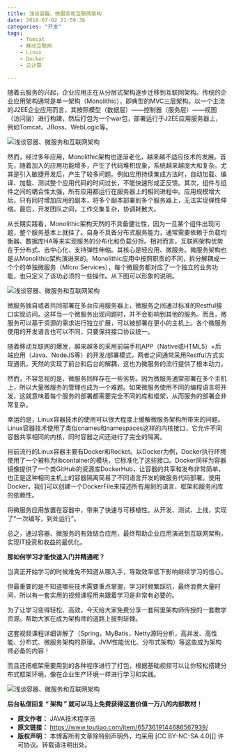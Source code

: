 ```yaml
---
title: 浅谈容器、微服务和互联网架构
date: 2018-07-02 21:59:36
categories: "开发"
tags:
	- Tomcat
	- 移动互联网
	- Linux
	- Docker
	- 云计算

---
```


随着云服务的兴起，企业应用正在从分层式架构逐步迁移到互联网架构。传统的企业应用架构通常是单一架构（Monolithic），即典型的MVC三层架构。以一个主流的J2EE企业应用而言，其按照模型（数据层）——控制器（服务层）——视图（访问层）进行构建，然后打包为一个war包，部署运行于J2EE应用服务器上，例如Tomcat、JBoss、WebLogic等。

![浅谈容器、微服务和互联网架构][63I3-MR2Y-ZJBU.jpg]

然而，经过多年应用，Monolithic架构也逐渐老化，越来越不适应技术的发展。首先，随着加入的应用功能增多，产生了代码堆积现象，系统越来越庞大和复杂。尤其是引入敏捷开发后，产生了较多问题。例如应用持续集成方法时，自动加载、编译、加载、测试整个应用代码的时间过长，不能快速形成正反馈。其次，组件与组件之间的耦合性太强，所有应用都运行在服务器上的相同进程中。应用规模增大后，只有同时增加应用的副本，将多个副本部署到多个服务器上，无法实现弹性伸缩。最后，开发团队之间，工作交集复杂，协调耗散大。

从长期实践看，Monolithic架构天然的不具备健壮性，因为一旦某个组件出现问题，整个服务基本上就挂了。自身不具备分布式服务能力，通常需要依赖于负载均衡器、数据库HA等来实现服务的分布化和负载分担。相对而言，互联网架构优势在于分布式、去中心化，支持弹性伸缩。其核心是轻应用、微服务。微服务架构也是从Monolithic架构演进来的。Monolithic应用中按照职责的不同，拆分解耦成一个个的单独微服务（Micro Services），每个微服务都对应了一个独立的业务功能，也只定义了该功必须的一些操作。从下图可以形象的说明。

![浅谈容器、微服务和互联网架构][INNQ-BFFQ-AABZ.jpg]

微服务独自或者共同部署在多台应用服务器上，微服务之间通过标准的Restful接口实现访问。这样当一个微服务出现问题时，并不会影响到其他的服务。而且，微服务可以基于资源的需求进行独立扩展，可以被部署在更小的主机上。各个微服务使用的开发语言也可以不同，只要保持接口协议统一。

随着移动互联网的爆发，越来越多的采用前端手机APP（Native或HTML5）+后端应用（Java、NodeJS等）的开发/部署模式，两者之间通常采用Restful方式实现通讯，天然的实现了前台和后台的解耦，这也为微服务的流行提供了根本动力。

然而，不容忽视的是，微服务同样存在一些劣势。因为微服务通常部署在多个主机上，所以大量微服务的管理也成为一个难题。如果微服务使用不同的编程语言将开发，这就意味着每个服务的部署都需要完全不同的库和框架，从而服务的部署会非常复杂。

幸运的是，Linux容器技术的使用可以很大程度上缓解微服务架构所带来的问题。Linux容器技术使用了类似cnames和namespaces这样的内核接口，它允许不同容器共享相同的内核，同时容器之间还进行了完全的隔离。

目前流行的Linux容器主要有Docker和Rocket。以Docker为例，Docker执行环境使用了一个被称为libcontainer的模块，它标准化了这些接口。Docker同样为容器镜像提供了一个类GitHub的资源库DockerHub，让容器的共享和发布非常简单，也正是这种相同主机上的容器隔离简易了不同语言开发的微服务代码部署。使用Docker，我们可以创建一个DockerFile来描述所有用到的语言、框架和服务间库的依赖性。

将微服务应用放置在容器中，带来了快速与可移植性。从开发、测试、上线，实现了“一次编写，到处运行”。

总之，通过容器、微服务的有效结合应用，最终帮助企业应用演进到互联网架构，实现IT投资和收益的最优化。

**那如何学习才能快速入门并精通呢？**

当真正开始学习的时候难免不知道从哪入手，导致效率低下影响继续学习的信心。

但最重要的是不知道哪些技术需要重点掌握，学习时频繁踩坑，最终浪费大量时间，所以有一套实用的视频课程用来跟着学习是非常有必要的。

为了让学习变得轻松、高效，今天给大家免费分享一套阿里架构师传授的一套教学资源。帮助大家在成为架构师的道路上披荆斩棘。

这套视频课程详细讲解了（Spring，MyBatis，Netty源码分析，高并发、高性能、分布式、微服务架构的原理，JVM性能优化、分布式架构）等这些成为架构师必备的内容！

而且还把框架需要用到的各种程序进行了打包，根据基础视频可以让你轻松搭建分布式框架环境，像在企业生产环境一样进行学习和实践。

![浅谈容器、微服务和互联网架构][ZAIE-7VZV-IYNA.jpg]

**后台私信回复 “ 架构 ” 就可以马上免费获得这套价值一万八的内部教材！**


[63I3-MR2Y-ZJBU.jpg]: /pro/os/crawler/63I3-MR2Y-ZJBU.jpg
[INNQ-BFFQ-AABZ.jpg]: /pro/os/crawler/INNQ-BFFQ-AABZ.jpg
[ZAIE-7VZV-IYNA.jpg]: /pro/os/crawler/ZAIE-7VZV-IYNA.jpg
 *  **原文作者：** JAVA技术程序员
 *  **原文链接：** https://www.toutiao.com/item/6573619144686567939/
 *  **版权声明：** 本博客所有文章除特别声明外，均采用 [CC BY-NC-SA 4.0][] 许可协议。转载请注明出处。